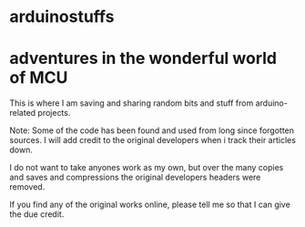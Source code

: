arduinostuffs
=============

adventures in the wonderful world of MCU
========================================

This is where I am saving and sharing random bits and stuff from arduino-related projects.

Note:
Some of the code has been found and used from long since forgotten sources. I will add credit to the original developers when i track their articles down.

I do not want to take anyones work as my own, but over the many copies and saves and compressions the original developers headers were removed.

If you find any of the original works online, please tell me so that I can give the due credit.
